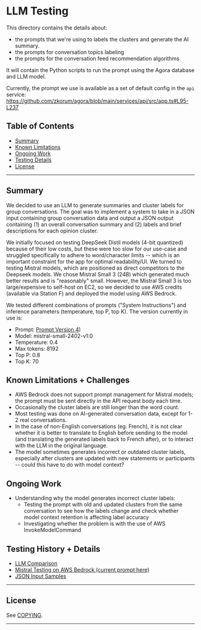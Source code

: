 # LLM Testing

This directory contains the details about:

- the prompts that we're using to labels the clusters and generate the AI summary.
- the prompts for conversation topics labeling
- the prompts for the conversation feed recommendation algorithms

It will contain the Python scripts to run the prompt using the Agora database and LLM model.

Currently, the prompt we use is available as a set of default config in the `api` service: https://github.com/zkorum/agora/blob/main/services/api/src/app.ts#L95-L237

## Table of Contents
- [Summary](#summary)
- [Known Limitations](#known-limitations--challenges)
- [Ongoing Work](#ongoing-work)
- [Testing Details](#testing-history--details)
- [License](#license)
----

## Summary 
We decided to use an LLM to generate summaries and cluster labels for group conversations. The goal was to implement a system to take in a JSON input containing group conversation data and output a JSON output containing (1) an overall conversation summary and (2) labels and brief descriptions for each opinion cluster. 

We initially focused on testing DeepSeek Distil models (4-bit quantized) because of their low costs, but these were too slow for our use-case and struggled specifically to adhere to word/character limits -- which is an important constraint for the app for optimal readability/UI. We turned to testing Mistral models, which are positioned as direct competitors to the Deepseek models. We chose Mistral Small 3 (24B) which generated much better results and is "reasonably" small. However, the Mistral Small 3 is too large/expensive to self-host on EC2, so we decided to use AWS credits (available via Station F) and deployed the model using AWS Bedrock. 

We tested different combinations of prompts ("System Instructions") and inference parameters (temperature, top P, top K). The version currently in use is:
* Prompt: [Prompt Version 4](./AWS_mistral_testing.md#prompt-version-4-current-version))
* Model: mistral-small-2402-v1:0  
* Temperature: 0.4
* Max tokens: 8192
* Top P: 0.8 
* Top K: 70

## Known Limitations + Challenges
* AWS Bedrock does not support prompt management for Mistral models; the prompt must be sent directly in the API request body each time.
* Occasionally the cluster labels are still longer than the word count.
* Most testing was done on AI-generated conversation data, except for 1-2 real conversations. 
* In the case of non-English conversations (eg. French), it is not clear whether it is better to translate to English before sending to the model (and translating the generated labels back to French after), or to interact with the LLM in the original language.
* The model sometimes generates incorrect or outdated cluster labels, especially after clusters are updated with new statements or participants -- could this have to do with model context?

## Ongoing Work
* Understanding why the model generates incorrect cluster labels:
  * Testing the prompt with old and updated clusters from the same conversation to see how the labels change and check whether model context retention is affecting label accuracy
  * Investigating whether the problem is with the use of AWS InvokeModelCommand

## Testing History + Details
* [LLM Comparison](./llm_comparison.md)
* [Mistral Testing on AWS Bedrock (current prompt here)](./AWS_mistral_testing.md)
* [JSON Input Samples](./json_sample.md)
----

## License
See [COPYING](./COPYING).

----
